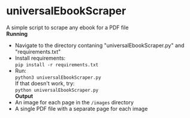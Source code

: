 # universalEbookScraper
A simple script to scrape any ebook for a PDF file  
**Running**
- Navigate to the directory contaning "universalEbookScraper.py" and "requirements.txt"  
- Install requirements:  
`pip install -r requirements.txt`  
- Run:  
`python3 universalEbookScraper.py`  
If that doesn't work, try:  
`python universalEbookScraper.py`  
**Output**  
- An image for each page in the `/images` directory
- A single PDF file with a separate page for each image
